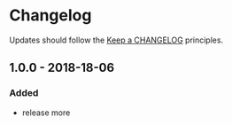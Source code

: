 # Changelog

Updates should follow the [Keep a CHANGELOG](http://keepachangelog.com/) principles.

## 1.0.0 - 2018-18-06

### Added
- release more
